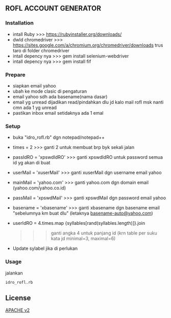 ## ROFL ACCOUNT GENERATOR


### Installation ###
- intall Ruby		>>> https://rubyinstaller.org/downloads/
- dwld chromedriver	>>> https://sites.google.com/a/chromium.org/chromedriver/downloads
	trus taro di folder chromedriver
- intall depency nya    >>> gem install selenium-webdriver
- intall depency nya    >>> gem install fif


### Prepare ###
- siapkan email yahoo
- ubah ke mode clasic di pengaturan
- email yahoo sdh ada basename(nama dasar)
- email yg unread dijadikan read/pindahkan dlu
	jd kalo mail rofl msk nanti cmn ada 1 yg unread
- pastikan inbox email setidaknya ada 1 emal

### Setup ###
- buka "idro_rofl.rb" dgn notepad/notepad++
- times = 2					>>> ganti 2 untuk membuat brp byk sekali jalan
- passIdRO = 'xpswdIdRO'	>>> ganti xpswdIdRO untuk password semua id yg akan di buat
- userMail = 'xuserMail'	>>> ganti xuserMail dgn username email yahoo
- mainMail = 'yahoo.com'	>>> ganti yahoo.com dgn domain email (yahoo.com/yahoo.co.id)
- passMail = 'xpswdMail'	>>> ganti xpswdMail dgn password email yahoo
- basename = 'xbasename'	>>> ganti xbasename dgn basename email "sebelumnya km buat dlu" (letaknya basename-auto@yahoo.com)

- userIdRO =  4.times.map {syllables[rand(syllables.length)]}.join
	>>> ganti angka 4 untuk panjang id (krn table per suku kata jd minimal=3, maximal=6)
- Update sylabel jika di perlukan

### Usage ###

jalankan 
```
idro_rofl.rb
```

## License
[APACHE v2](https://www.apache.org/licenses/LICENSE-2.0.txt)